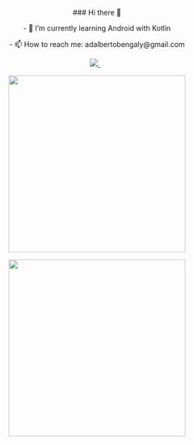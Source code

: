 <p align='center'> 
  ### Hi there 👋
</p>

<p align='center'> 
  - 🌱 I’m currently learning Android with Kotlin
</p>

<p align='center'> 
  - 📫 How to reach me: adalbertobengaly@gmail.com
</p>

<p align='center'> 
  <a href="https://www.linkedin.com/in/adalbertomidon/">
    <img src="https://img.shields.io/badge/linkedin-%230077B5.svg?&style=for-the-badge&logo=linkedin&logoColor=white" />
  </a>&nbsp;&nbsp;
</p>

<p align='center'>
  <a href="#"><img src="https://github-readme-stats.vercel.app/api?username=adalbertobengaly&show_icons=true&count_private=true&theme=dark" width="350"></a>
</p>

<p align='center'> 
  <a href="#"><img src="https://github-readme-stats.vercel.app/api/top-langs/?username=adalbertobengaly&theme=dark&layout=compact" width="350"></a>
</p>
